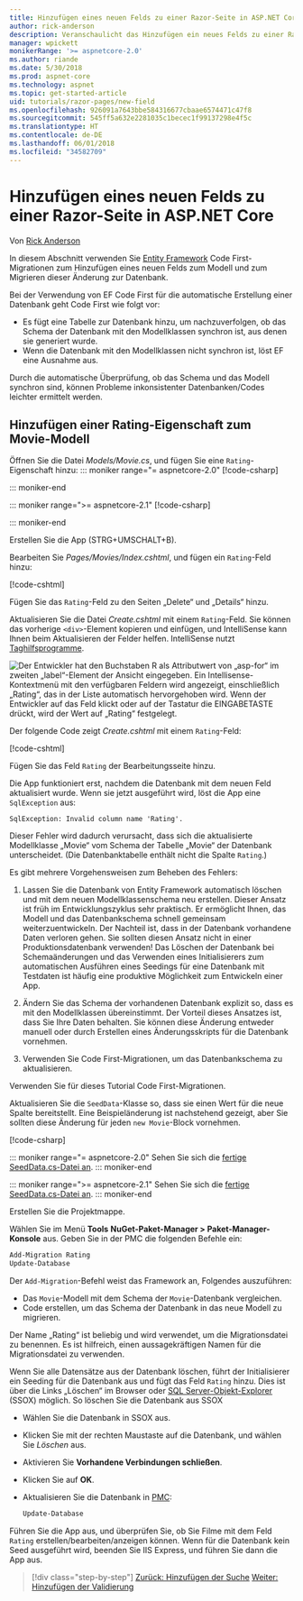 ```yaml
---
title: Hinzufügen eines neuen Felds zu einer Razor-Seite in ASP.NET Core
author: rick-anderson
description: Veranschaulicht das Hinzufügen ein neues Felds zu einer Razor Page mit Entity Framework Core
manager: wpickett
monikerRange: '>= aspnetcore-2.0'
ms.author: riande
ms.date: 5/30/2018
ms.prod: aspnet-core
ms.technology: aspnet
ms.topic: get-started-article
uid: tutorials/razor-pages/new-field
ms.openlocfilehash: 926091a7643bbe584316677cbaae6574471c47f8
ms.sourcegitcommit: 545ff5a632e2281035c1becec1f99137298e4f5c
ms.translationtype: HT
ms.contentlocale: de-DE
ms.lasthandoff: 06/01/2018
ms.locfileid: "34582709"
---
```

# <a name="add-a-new-field-to-a-razor-page-in-aspnet-core"></a>Hinzufügen eines neuen Felds zu einer Razor-Seite in ASP.NET Core

Von [Rick Anderson](https://twitter.com/RickAndMSFT)

In diesem Abschnitt verwenden Sie [Entity Framework](https://docs.microsoft.com/ef/core/get-started/aspnetcore/new-db) Code First-Migrationen zum Hinzufügen eines neuen Felds zum Modell und zum Migrieren dieser Änderung zur Datenbank.

Bei der Verwendung von EF Code First für die automatische Erstellung einer Datenbank geht Code First wie folgt vor:

* Es fügt eine Tabelle zur Datenbank hinzu, um nachzuverfolgen, ob das Schema der Datenbank mit den Modellklassen synchron ist, aus denen sie generiert wurde.
* Wenn die Datenbank mit den Modellklassen nicht synchron ist, löst EF eine Ausnahme aus. 

Durch die automatische Überprüfung, ob das Schema und das Modell synchron sind, können Probleme inkonsistenter Datenbanken/Codes leichter ermittelt werden.

## <a name="adding-a-rating-property-to-the-movie-model"></a>Hinzufügen einer Rating-Eigenschaft zum Movie-Modell

Öffnen Sie die Datei *Models/Movie.cs*, und fügen Sie eine `Rating`-Eigenschaft hinzu:
::: moniker range="= aspnetcore-2.0"
[!code-csharp[](razor-pages-start/sample/RazorPagesMovie/Models/MovieDateRating.cs?highlight=11&range=7-18)]

::: moniker-end

::: moniker range=">= aspnetcore-2.1"
[!code-csharp[](razor-pages-start/sample/RazorPagesMovie21/Models/MovieDateRating.cs?highlight=13&name=snippet)]

::: moniker-end

Erstellen Sie die App (STRG+UMSCHALT+B).

Bearbeiten Sie *Pages/Movies/Index.cshtml*, und fügen ein `Rating`-Feld hinzu:

[!code-cshtml[](razor-pages-start/sample/RazorPagesMovie/Pages/Movies/Index.cshtml?highlight=40-42,61-63)]

Fügen Sie das `Rating`-Feld zu den Seiten „Delete“ und „Details“ hinzu.

Aktualisieren Sie die Datei *Create.cshtml* mit einem `Rating`-Feld. Sie können das vorherige `<div>`-Element kopieren und einfügen, und IntelliSense kann Ihnen beim Aktualisieren der Felder helfen. IntelliSense nutzt [Taghilfsprogramme](xref:mvc/views/tag-helpers/intro).

![Der Entwickler hat den Buchstaben R als Attributwert von „asp-for“ im zweiten „label“-Element der Ansicht eingegeben. Ein Intellisense-Kontextmenü mit den verfügbaren Feldern wird angezeigt, einschließlich „Rating“, das in der Liste automatisch hervorgehoben wird. Wenn der Entwickler auf das Feld klickt oder auf der Tastatur die EINGABETASTE drückt, wird der Wert auf „Rating“ festgelegt.](new-field/_static/cr.png)

Der folgende Code zeigt *Create.cshtml* mit einem `Rating`-Feld:

[!code-cshtml[](razor-pages-start/sample/RazorPagesMovie/Pages/Movies/Create.cshtml?highlight=36-40)]

Fügen Sie das Feld `Rating` der Bearbeitungsseite hinzu.

Die App funktioniert erst, nachdem die Datenbank mit dem neuen Feld aktualisiert wurde. Wenn sie jetzt ausgeführt wird, löst die App eine `SqlException` aus:

```
SqlException: Invalid column name 'Rating'.
```

Dieser Fehler wird dadurch verursacht, dass sich die aktualisierte Modellklasse „Movie“ vom Schema der Tabelle „Movie“ der Datenbank unterscheidet. (Die Datenbanktabelle enthält nicht die Spalte `Rating`.)

Es gibt mehrere Vorgehensweisen zum Beheben des Fehlers:

1. Lassen Sie die Datenbank von Entity Framework automatisch löschen und mit dem neuen Modellklassenschema neu erstellen. Dieser Ansatz ist früh im Entwicklungszyklus sehr praktisch. Er ermöglicht Ihnen, das Modell und das Datenbankschema schnell gemeinsam weiterzuentwickeln. Der Nachteil ist, dass in der Datenbank vorhandene Daten verloren gehen. Sie sollten diesen Ansatz nicht in einer Produktionsdatenbank verwenden! Das Löschen der Datenbank bei Schemaänderungen und das Verwenden eines Initialisierers zum automatischen Ausführen eines Seedings für eine Datenbank mit Testdaten ist häufig eine produktive Möglichkeit zum Entwickeln einer App.

2. Ändern Sie das Schema der vorhandenen Datenbank explizit so, dass es mit den Modellklassen übereinstimmt. Der Vorteil dieses Ansatzes ist, dass Sie Ihre Daten behalten. Sie können diese Änderung entweder manuell oder durch Erstellen eines Änderungsskripts für die Datenbank vornehmen.

3. Verwenden Sie Code First-Migrationen, um das Datenbankschema zu aktualisieren.

Verwenden Sie für dieses Tutorial Code First-Migrationen.

Aktualisieren Sie die `SeedData`-Klasse so, dass sie einen Wert für die neue Spalte bereitstellt. Eine Beispieländerung ist nachstehend gezeigt, aber Sie sollten diese Änderung für jeden `new Movie`-Block vornehmen.

[!code-csharp[](razor-pages-start/sample/RazorPagesMovie/Models/SeedDataRating.cs?name=snippet1&highlight=8)]

::: moniker range="= aspnetcore-2.0"
Sehen Sie sich die [fertige SeedData.cs-Datei an](https://github.com/aspnet/Docs/blob/master/aspnetcore/tutorials/razor-pages/razor-pages-start/sample/RazorPagesMovie/Models/SeedDataRating.cs).
::: moniker-end

::: moniker range=">= aspnetcore-2.1"
Sehen Sie sich die [fertige SeedData.cs-Datei an](https://github.com/aspnet/Docs/blob/master/aspnetcore/tutorials/razor-pages/razor-pages-start/sample/RazorPagesMovie21/Models/SeedDataRating.cs).
::: moniker-end

Erstellen Sie die Projektmappe.

<a name="pmc"></a> Wählen Sie im Menü **Tools** **NuGet-Paket-Manager > Paket-Manager-Konsole** aus.
Geben Sie in der PMC die folgenden Befehle ein:

```powershell
Add-Migration Rating
Update-Database
```

Der `Add-Migration`-Befehl weist das Framework an, Folgendes auszuführen:

* Das `Movie`-Modell mit dem Schema der `Movie`-Datenbank vergleichen.
* Code erstellen, um das Schema der Datenbank in das neue Modell zu migrieren.

Der Name „Rating“ ist beliebig und wird verwendet, um die Migrationsdatei zu benennen. Es ist hilfreich, einen aussagekräftigen Namen für die Migrationsdatei zu verwenden.

<a name="ssox"></a> Wenn Sie alle Datensätze aus der Datenbank löschen, führt der Initialisierer ein Seeding für die Datenbank aus und fügt das Feld `Rating` hinzu. Dies ist über die Links „Löschen“ im Browser oder [SQL Server-Objekt-Explorer](xref:tutorials/razor-pages/sql#ssox) (SSOX) möglich. So löschen Sie die Datenbank aus SSOX

* Wählen Sie die Datenbank in SSOX aus.
* Klicken Sie mit der rechten Maustaste auf die Datenbank, und wählen Sie *Löschen* aus.
* Aktivieren Sie **Vorhandene Verbindungen schließen**.
* Klicken Sie auf **OK**.
* Aktualisieren Sie die Datenbank in [PMC](xref:tutorials/razor-pages/new-field#pmc):

  ```powershell
  Update-Database
  ```

Führen Sie die App aus, und überprüfen Sie, ob Sie Filme mit dem Feld `Rating` erstellen/bearbeiten/anzeigen können. Wenn für die Datenbank kein Seed ausgeführt wird, beenden Sie IIS Express, und führen Sie dann die App aus.

> [!div class="step-by-step"]
> [Zurück: Hinzufügen der Suche](xref:tutorials/razor-pages/search)
> [Weiter: Hinzufügen der Validierung](xref:tutorials/razor-pages/validation)
